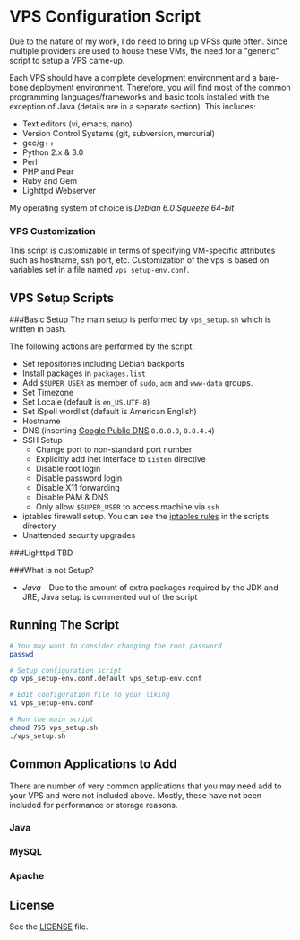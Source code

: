 VPS Configuration Script
========================

Due to the nature of my work, I do need to bring up VPSs quite often. Since multiple providers are used to house these VMs, the need for a "generic" script to setup a VPS came-up.

Each VPS should have a complete development environment and a bare-bone deployment environment. Therefore, you will find most of the common programming languages/frameworks and basic tools installed with the exception of Java (details are in a separate section). This includes:
+ Text editors (vi, emacs, nano)
+ Version Control Systems (git, subversion, mercurial)
+ gcc/g++
+ Python 2.x & 3.0
+ Perl
+ PHP and Pear
+ Ruby and Gem
+ Lighttpd Webserver

My operating system of choice is _Debian 6.0 Squeeze 64-bit_

### VPS Customization
This script is customizable in terms of specifying VM-specific attributes such as hostname, ssh port, etc. Customization of the vps is based on variables set in a file named `vps_setup-env.conf`.


VPS Setup Scripts
-----------------

###Basic Setup
The main setup is performed by `vps_setup.sh` which is written in bash. 

The following actions are performed by the script:
+ Set repositories including Debian backports
+ Install packages in `packages.list`
+ Add `$SUPER_USER` as member of `sudo`, `adm` and `www-data` groups.
+ Set Timezone
+ Set Locale (default is `en_US.UTF-8`)
+ Set iSpell wordlist (default is American English)
+ Hostname
+ DNS (inserting [Google Public DNS](https://developers.google.com/speed/public-dns/) `8.8.8.8`, `8.8.4.4`)
+ SSH Setup
	* Change port to non-standard port number
	* Explicitly add inet interface to `Listen` directive
	* Disable root login
	* Disable password login
	* Disable X11 forwarding
	* Disable PAM & DNS
	* Only allow `$SUPER_USER` to access machine via `ssh`
+ iptables firewall setup. You can see the [iptables rules](https://github.com/alghanmi/vps_setup/blob/master/scripts/iptables-setup.sh) in the scripts directory
+ Unattended security upgrades

###Lighttpd
TBD

###What is not Setup?
+ *Java* - Due to the amount of extra packages required by the JDK and JRE, Java setup is commented out of the script


Running The Script
------------------
```bash
# You may want to consider changing the root password
passwd

# Setup configuration script
cp vps_setup-env.conf.default vps_setup-env.conf

# Edit configuration file to your liking
vi vps_setup-env.conf

# Run the main script
chmod 755 vps_setup.sh
./vps_setup.sh
```

Common Applications to Add
--------------------------
There are number of very common applications that you may need add to your VPS and were not included above. Mostly, these have not been included for performance or storage reasons.

### Java
### MySQL
### Apache

License
-------
See the [LICENSE](https://raw.github.com/alghanmi/vps_setup/master/LICENSE) file.
